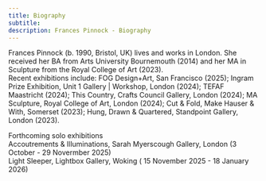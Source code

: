 ```yaml
---
title: Biography
subtitle: 
description: Frances Pinnock - Biography
---  
```


  
Frances Pinnock (b. 1990, Bristol, UK) lives and works in London. She received her BA from Arts University Bournemouth (2014) and her MA in Sculpture from the Royal College of Art (2023).  
Recent exhibitions include: FOG Design+Art, San Francisco (2025); Ingram Prize Exhibition, Unit 1 Gallery | Workshop, London (2024); TEFAF Maastricht (2024); This Country, Crafts Council Gallery, London (2024); MA Sculpture, Royal College of Art, London (2024); Cut & Fold, Make Hauser & With, Somerset (2023); Hung, Drawn & Quartered, Standpoint Gallery, London (2023).   

Forthcoming solo exhibitions  
Accoutrements & Illuminations, Sarah Myerscough Gallery, London  (3 October - 29 Novermber 2025)  
Light Sleeper, Lightbox Gallery, Woking   ( 15 November 2025 - 18 January 2026)   
 




 









  










 



  










 











